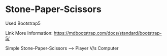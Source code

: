 # Stone-Paper-Scissors


Used Bootstrap5

Link More Information:
            https://mdbootstrap.com/docs/standard/bootstrap-5/
            
Simple Stone-Paper-Scissors
      --> Player V/s Computer
      

